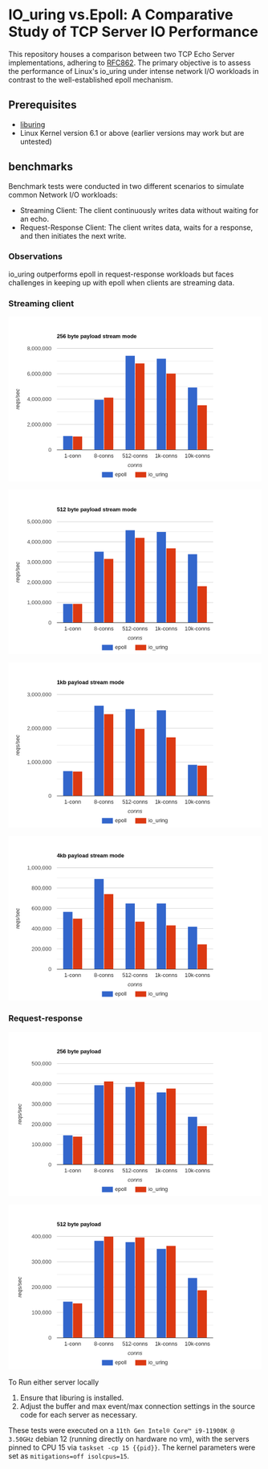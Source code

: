 # IO_uring vs.Epoll: A Comparative Study of TCP Server IO Performance

This repository houses a comparison between two TCP Echo Server implementations, adhering to [RFC862](https://www.rfc-editor.org/rfc/rfc862). The primary objective is to assess the performance of Linux's io_uring under intense network I/O workloads in contrast to the well-established epoll mechanism.


## Prerequisites
- [liburing](https://github.com/axboe/liburing)
- Linux Kernel version 6.1 or above (earlier versions may work but are untested)

## benchmarks

Benchmark tests were conducted in two different scenarios to simulate common Network I/O workloads:

- Streaming Client: The client continuously writes data without waiting for an echo.
- Request-Response Client: The client writes data, waits for a response, and then initiates the next write.

### Observations 

io_uring outperforms epoll in request-response workloads but faces challenges in keeping up with epoll when clients are streaming data.

### Streaming client

![256 byte payloads](https://github.com/samcode206/io_uring-tcp-echo-server/blob/master/bench/stream/256/256.png?raw=true)

![512 byte payloads](https://github.com/samcode206/io_uring-tcp-echo-server/blob/master/bench/stream/512/512.png?raw=true)

![1kb payloads](https://github.com/samcode206/io_uring-tcp-echo-server/blob/master/bench/stream/1024/1kb.png?raw=true)

![4kb payloads](https://github.com/samcode206/io_uring-tcp-echo-server/blob/master/bench/stream/4096/4kb.png?raw=true)


### Request-response

![256 byte req-res payloads](https://github.com/samcode206/io_uring-tcp-echo-server/blob/master/bench/req-res/256/256-req-res.png?raw=true)

![512 byte req-res payloads](https://github.com/samcode206/io_uring-tcp-echo-server/blob/master/bench/req-res/512/512-req-res.png?raw=true)



To Run either server locally

1. Ensure that liburing is installed.
2. Adjust the buffer and max event/max connection settings in the source code for each server as necessary.

These tests were executed on a `11th Gen Intel® Core™ i9-11900K @ 3.50GHz` debian 12 (running directly on hardware no vm), with the servers pinned to CPU 15 via `taskset -cp 15 {{pid}}`. The kernel parameters were set as `mitigations=off isolcpus=15`.

